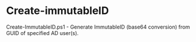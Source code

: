# Create-immutableID
Create-ImmutableID.ps1 - Generate ImmutableID (base64 conversion) from GUID of specified AD user(s). 
